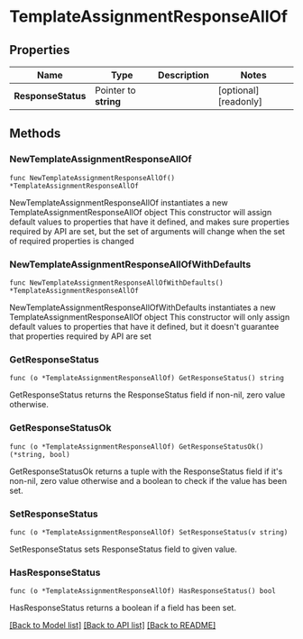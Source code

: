 # TemplateAssignmentResponseAllOf

## Properties

Name | Type | Description | Notes
------------ | ------------- | ------------- | -------------
**ResponseStatus** | Pointer to **string** |  | [optional] [readonly] 

## Methods

### NewTemplateAssignmentResponseAllOf

`func NewTemplateAssignmentResponseAllOf() *TemplateAssignmentResponseAllOf`

NewTemplateAssignmentResponseAllOf instantiates a new TemplateAssignmentResponseAllOf object
This constructor will assign default values to properties that have it defined,
and makes sure properties required by API are set, but the set of arguments
will change when the set of required properties is changed

### NewTemplateAssignmentResponseAllOfWithDefaults

`func NewTemplateAssignmentResponseAllOfWithDefaults() *TemplateAssignmentResponseAllOf`

NewTemplateAssignmentResponseAllOfWithDefaults instantiates a new TemplateAssignmentResponseAllOf object
This constructor will only assign default values to properties that have it defined,
but it doesn't guarantee that properties required by API are set

### GetResponseStatus

`func (o *TemplateAssignmentResponseAllOf) GetResponseStatus() string`

GetResponseStatus returns the ResponseStatus field if non-nil, zero value otherwise.

### GetResponseStatusOk

`func (o *TemplateAssignmentResponseAllOf) GetResponseStatusOk() (*string, bool)`

GetResponseStatusOk returns a tuple with the ResponseStatus field if it's non-nil, zero value otherwise
and a boolean to check if the value has been set.

### SetResponseStatus

`func (o *TemplateAssignmentResponseAllOf) SetResponseStatus(v string)`

SetResponseStatus sets ResponseStatus field to given value.

### HasResponseStatus

`func (o *TemplateAssignmentResponseAllOf) HasResponseStatus() bool`

HasResponseStatus returns a boolean if a field has been set.


[[Back to Model list]](../README.md#documentation-for-models) [[Back to API list]](../README.md#documentation-for-api-endpoints) [[Back to README]](../README.md)


